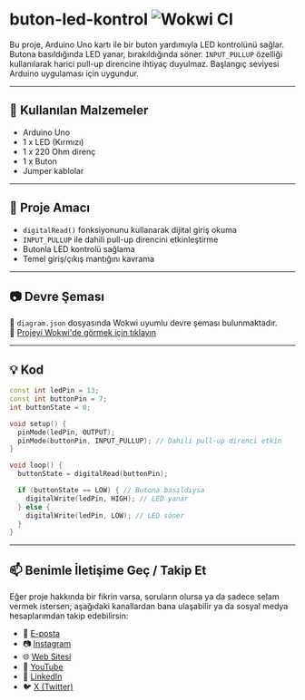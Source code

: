 # buton-led-kontrol ![Wokwi CI](https://github.com/robotdevre/buton-led-kontrol/actions/workflows/wokwi.yml/badge.svg)

Bu proje, Arduino Uno kartı ile bir buton yardımıyla LED kontrolünü sağlar. Butona basıldığında LED yanar, bırakıldığında söner. `INPUT_PULLUP` özelliği kullanılarak harici pull-up direncine ihtiyaç duyulmaz. Başlangıç seviyesi Arduino uygulaması için uygundur.

---

## 🔧 Kullanılan Malzemeler

- Arduino Uno  
- 1 x LED (Kırmızı)  
- 1 x 220 Ohm direnç  
- 1 x Buton  
- Jumper kablolar  

---

## 🎯 Proje Amacı

- `digitalRead()` fonksiyonunu kullanarak dijital giriş okuma  
- `INPUT_PULLUP` ile dahili pull-up direncini etkinleştirme  
- Butonla LED kontrolü sağlama  
- Temel giriş/çıkış mantığını kavrama  

---

## 📷 Devre Şeması

📁 `diagram.json` dosyasında Wokwi uyumlu devre şeması bulunmaktadır.  
🔗 [Projeyi Wokwi'de görmek için tıklayın](https://wokwi.com)

---

## 💡 Kod

```cpp
const int ledPin = 13;
const int buttonPin = 7;
int buttonState = 0;

void setup() {
  pinMode(ledPin, OUTPUT);
  pinMode(buttonPin, INPUT_PULLUP); // Dahili pull-up direnci etkin
}

void loop() {
  buttonState = digitalRead(buttonPin);

  if (buttonState == LOW) { // Butona basıldıysa
    digitalWrite(ledPin, HIGH); // LED yanar
  } else {
    digitalWrite(ledPin, LOW); // LED söner
  }
}
``` 
---

## 📫 Benimle İletişime Geç / Takip Et

Eğer proje hakkında bir fikrin varsa, soruların olursa ya da sadece selam vermek istersen; aşağıdaki kanallardan bana ulaşabilir ya da sosyal medya hesaplarımdan takip edebilirsin:

- 📧 [E-posta](mailto:info@robotdevre.com)  
- 📷 [Instagram](https://www.instagram.com/robotdevre/)  
- 🌐 [Web Sitesi](https://robotdevre.com/)  
- 🎥 [YouTube](https://www.youtube.com/@robotdevre)  
- 💼 [LinkedIn](https://www.linkedin.com/in/ugur-kerim-sirke/)  
- 🐦 [X (Twitter)](https://x.com/robotdevre)
